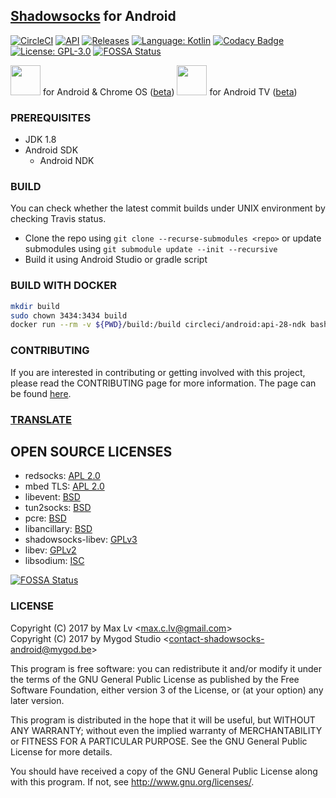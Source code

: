 ## [Shadowsocks](https://shadowsocks.org) for Android

[![CircleCI](https://circleci.com/gh/shadowsocks/shadowsocks-android.svg?style=shield)](https://circleci.com/gh/shadowsocks/shadowsocks-android)
[![API](https://img.shields.io/badge/API-21%2B-brightgreen.svg?style=flat)](https://android-arsenal.com/api?level=21)
[![Releases](https://img.shields.io/github/downloads/shadowsocks/shadowsocks-android/total.svg)](https://github.com/shadowsocks/shadowsocks-android/releases)
[![Language: Kotlin](https://img.shields.io/github/languages/top/shadowsocks/shadowsocks-android.svg)](https://github.com/shadowsocks/shadowsocks-android/search?l=kotlin)
[![Codacy Badge](https://api.codacy.com/project/badge/Grade/1a21d48d466644cdbcb57a1889abea5b)](https://www.codacy.com/app/shadowsocks/shadowsocks-android?utm_source=github.com&amp;utm_medium=referral&amp;utm_content=shadowsocks/shadowsocks-android&amp;utm_campaign=Badge_Grade)
[![License: GPL-3.0](https://img.shields.io/badge/license-GPL--3.0-orange.svg)](https://www.gnu.org/licenses/gpl-3.0)
[![FOSSA Status](https://app.fossa.io/api/projects/git%2Bgithub.com%2Fshadowsocks%2Fshadowsocks-android.svg?type=shield)](https://app.fossa.io/projects/git%2Bgithub.com%2Fshadowsocks%2Fshadowsocks-android?ref=badge_shield)

<a href="https://play.google.com/store/apps/details?id=ss"><img src="https://play.google.com/intl/en_us/badges/images/generic/en-play-badge.png" height="48"></a>
for Android & Chrome OS ([beta](https://play.google.com/apps/testing/ss))
<a href="https://play.google.com/store/apps/details?id=ss.tv"><img src="https://play.google.com/intl/en_us/badges/images/generic/en-play-badge.png" height="48"></a>
for Android TV ([beta](https://play.google.com/apps/testing/ss.tv))


### PREREQUISITES

* JDK 1.8
* Android SDK
  - Android NDK

### BUILD

You can check whether the latest commit builds under UNIX environment by checking Travis status.

* Clone the repo using `git clone --recurse-submodules <repo>` or update submodules using `git submodule update --init --recursive`
* Build it using Android Studio or gradle script

### BUILD WITH DOCKER

```bash
mkdir build
sudo chown 3434:3434 build
docker run --rm -v ${PWD}/build:/build circleci/android:api-28-ndk bash -c "cd /build; git clone https://github.com/shadowsocks/shadowsocks-android; cd shadowsocks-android; git submodule update --init --recursive; ./gradlew assembleDebug"
```

### CONTRIBUTING

If you are interested in contributing or getting involved with this project, please read the CONTRIBUTING page for more information.  The page can be found [here](https://github.com/shadowsocks/shadowsocks-android/blob/master/CONTRIBUTING.md).


### [TRANSLATE](https://discourse.shadowsocks.org/t/poeditor-translation-main-thread/30)

## OPEN SOURCE LICENSES

<ul>
    <li>redsocks: <a href="https://github.com/shadowsocks/redsocks/blob/shadowsocks-android/README">APL 2.0</a></li>
    <li>mbed TLS: <a href="https://github.com/ARMmbed/mbedtls/blob/development/LICENSE">APL 2.0</a></li>
    <li>libevent: <a href="https://github.com/shadowsocks/libevent/blob/master/LICENSE">BSD</a></li>
    <li>tun2socks: <a href="https://github.com/shadowsocks/badvpn/blob/shadowsocks-android/COPYING">BSD</a></li>
    <li>pcre: <a href="https://android.googlesource.com/platform/external/pcre/+/master/dist2/LICENCE">BSD</a></li>
    <li>libancillary: <a href="https://github.com/shadowsocks/libancillary/blob/shadowsocks-android/COPYING">BSD</a></li>
    <li>shadowsocks-libev: <a href="https://github.com/shadowsocks/shadowsocks-libev/blob/master/LICENSE">GPLv3</a></li>
    <li>libev: <a href="https://github.com/shadowsocks/libev/blob/master/LICENSE">GPLv2</a></li>
    <li>libsodium: <a href="https://github.com/jedisct1/libsodium/blob/master/LICENSE">ISC</a></li>
</ul>


[![FOSSA Status](https://app.fossa.io/api/projects/git%2Bgithub.com%2Fshadowsocks%2Fshadowsocks-android.svg?type=large)](https://app.fossa.io/projects/git%2Bgithub.com%2Fshadowsocks%2Fshadowsocks-android?ref=badge_large)

### LICENSE

Copyright (C) 2017 by Max Lv <<max.c.lv@gmail.com>>  
Copyright (C) 2017 by Mygod Studio <<contact-shadowsocks-android@mygod.be>>

This program is free software: you can redistribute it and/or modify
it under the terms of the GNU General Public License as published by
the Free Software Foundation, either version 3 of the License, or
(at your option) any later version.

This program is distributed in the hope that it will be useful,
but WITHOUT ANY WARRANTY; without even the implied warranty of
MERCHANTABILITY or FITNESS FOR A PARTICULAR PURPOSE.  See the
GNU General Public License for more details.

You should have received a copy of the GNU General Public License
along with this program. If not, see <http://www.gnu.org/licenses/>.